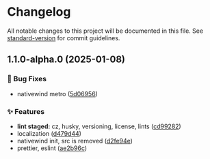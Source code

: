 # Changelog

All notable changes to this project will be documented in this file. See [standard-version](https://github.com/conventional-changelog/standard-version) for commit guidelines.

## 1.1.0-alpha.0 (2025-01-08)


### 🐛 Bug Fixes

* nativewind metro ([5d06956](https://github.com/salahbm/pray-tracker/commit/5d069566d2115b563aefb0d2e4f98e4caee6146d))


### ✨ Features

* **lint staged:** cz, husky, versioning, license, lints ([cd99282](https://github.com/salahbm/pray-tracker/commit/cd99282a94d353b7a2c3513b7ebc3b3312b1fa74))
* localization ([d479d44](https://github.com/salahbm/pray-tracker/commit/d479d44c13fcb4d1e868770b225df4d79732598e))
* nativewind init, src is removed ([d2fe94e](https://github.com/salahbm/pray-tracker/commit/d2fe94e94ba946c4ef32dd3c684580246bcb4089))
* prettier, eslint ([ae2b96c](https://github.com/salahbm/pray-tracker/commit/ae2b96c1c10d737a5e01791ba8db490b7c9f125d))

